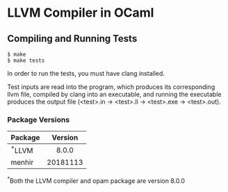 # LLVM Compiler in OCaml

## Compiling and Running Tests
```console
$ make
$ make tests
```
In order to run the tests, you must have clang installed.

Test inputs are read into the program, which produces its corresponding llvm file, compiled by clang into an executable, and running the executable produces the output file
(&lt;test&gt;.in  &rightarrow;  &lt;test&gt;.ll  &rightarrow;  &lt;test&gt;.exe  &rightarrow;  &lt;test&gt;.out).

### Package Versions
| Package           | Version  |
|-------------------|:--------:|
| <sup>*</sup>LLVM  | 8.0.0    |
| menhir            | 20181113 |

<sup>*</sup>Both the LLVM compiler and opam package are version 8.0.0